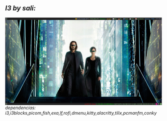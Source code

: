 #
*I3 by sali:*
---
<img align="right" width="2000" src="https://github.com/salioon/dotfiles/blob/main/config/i3/i3.png" />

*dependencias: i3,i3blocks,picom,fish,exa,lf,rofi,dmenu,kitty,alacritty,tilix,pcmanfm,conky*
